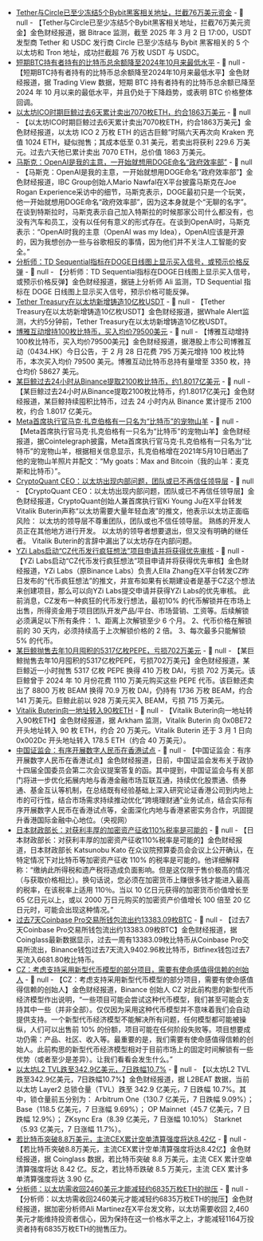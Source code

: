 - [Tether与Circle已至少冻结5个Bybit黑客相关地址，拦截76万美元资金](https://x.com/Bitrace_team/status/1896136107794067834) - 📰 null - 【Tether与Circle已至少冻结5个Bybit黑客相关地址，拦截76万美元资金】金色财经报道，据 Bitrace 监测，截至 2025 年 3 月 2 日 17:00，USDT 发型商 Tether 和 USDC 发行商 Circle 已至少冻结与 Bybit 黑客相关的 5 个以太坊和 Tron 地址，成功拦截超 76 万枚 USDT 与 USDC。
- [短期BTC持有者持有的比特币总余额降至2024年10月来最低水平](https://www.tradingview.com/chart/BTCUSD/PsHYqkNL-Short-Term-Bitcoin-Balances-at-2024-Lows-A-Cooldown-Signal/) - 📰 null - 【短期BTC持有者持有的比特币总余额降至2024年10月来最低水平】金色财经报道，据 Trading View 数据，短期 BTC 持有者持有的比特币总余额已降至 2024 年 10 月以来的最低水平，并且仍处于下降趋势，或表明 BTC 价格整体回调。
- [以太坊ICO时期巨鲸过去6天累计卖出7070枚ETH，约合1863万美元](https://x.com/ai_9684xtpa/status/1896176594533978534) - 📰 null - 【以太坊ICO时期巨鲸过去6天累计卖出7070枚ETH，约合1863万美元】金色财经报道，以太坊 ICO 2 万枚 ETH 的远古巨鲸”时隔六天再次向 Kraken 充值 1024 ETH，疑似抛售；其成本低至 0.31 美元，若卖出将获利 229.6 万美元。过去六天他已累计卖出 7070 ETH，总价值 1863 万美元。
- [马斯克：OpenAI是我的主意，一开始就想用DOGE命名“政府效率部”](https://x.com/MarioNawfal/status/1895624075353157794) - 📰 null - 【马斯克：OpenAI是我的主意，一开始就想用DOGE命名“政府效率部”】金色财经报道，IBC Group创始人Mario Nawfal在X平台披露马斯克在Joe Rogan Experience采访中的细节，马斯克表示，DOGE最初只是一个玩笑，他一开始就想用DOGE命名“政府效率部”，因为这本身就是个“无聊的名字”。在谈到特斯拉时，马斯克表示自己加入特斯拉的时候那家公司什么都没有，也没有汽车和员工，没有以任何有意义的形式存在。在谈到OpenAI时，马斯克表示：“OpenAI时我的主意（OpenAI was my Idea），OpenAI应该是开源的，因为我想创办一些与谷歌相反的事情，因为他们并不关注人工智能的安全。”
- [分析师：TD Sequential指标在DOGE日线图上显示买入信号，或预示价格反弹](https://x.com/ali_charts/status/1896139670058307678) - 📰 null - 【分析师：TD Sequential指标在DOGE日线图上显示买入信号，或预示价格反弹】金色财经报道，据链上分析师 Ali 监测，TD Sequential 指标在 DOGE 日线图上显示买入信号，预示价格可能反弹。
- [Tether Treasury在以太坊新增铸造10亿枚USDT]() - 📰 null - 【Tether Treasury在以太坊新增铸造10亿枚USDT】金色财经报道，据Whale Alert监测，大约5分钟前，Tether Treasury在以太坊新增铸造10亿枚USDT。
- [博雅互动增持100枚比特币，买入均价79500美元](https://m.10jqka.com.cn/sn/20151029/50976445.shtml?client_userid=BKHIU&back_source=wxhy&share_hxapp=isc&fontzoom=no) - 📰 null - 【博雅互动增持100枚比特币，买入均价79500美元】金色财经报道，据港股上市公司博雅互动（0434.HK）今日公告，于 2 月 28 日花费 795 万美元增持 100 枚比特币，本次买入均价 79500 美元。博雅互动比特币总持有量增至 3350 枚，持仓均价 58627 美元。
- [某巨鲸过去24小时从Binance提取2100枚比特币，约1.8017亿美元](http://x.com/OnchainLens/status/1896149563427479886) - 📰 null - 【某巨鲸过去24小时从Binance提取2100枚比特币，约1.8017亿美元】金色财经报道，某巨鲸持续囤积比特币，过去 24 小时内从 Binance 累计提币 2100 枚，约合 1.8017 亿美元。
- [Meta首席执行官马克·扎克伯格有一只名为“比特币”的宠物山羊](https://x.com/Cointelegraph/status/1896123540165849256) - 📰 null - 【Meta首席执行官马克·扎克伯格有一只名为“比特币”的宠物山羊】金色财经报道，据Cointelegraph披露，Meta首席执行官马克·扎克伯格有一只名为“比特币”的宠物山羊，根据相关信息显示，扎克伯格增在2021年5月10日晒出了他的宠物山羊照片并配文：“My goats：Max and Bitcoin（我的山羊：麦克斯和比特币）”。
- [CryptoQuant CEO：以太坊出现内部问题，团队或已不再信任领导层](https://x.com/ki_young_ju/status/1896143212382994695) - 📰 null - 【CryptoQuant CEO：以太坊出现内部问题，团队或已不再信任领导层】金色财经报道，CryptoQuant创始人兼首席执行官Ki Young Ju在X平台转发Vitalik Buterin声称“以太坊需要大量年轻血液”的推文，他表示以太坊正面临风险： 
以太坊的领导层不尊重团队，团队或也不信任领导层。 
熟练的开发人员正在其他地方进行开发。 
以太坊的领导者想要退出，但又没有明确的继任者。 
Vitalik Buterin的言辞中漏出了以太坊存在内部问题。
- [YZi Labs启动“CZ代币发行疯狂想法”项目申请并将获得优先审核](https://x.com/ellazhang516/status/1896137527221964805) - 📰 null - 【YZi Labs启动“CZ代币发行疯狂想法”项目申请并将获得优先审核】金色财经报道，YZi Labs（原Binance Labs）负责人Ella Zhang在X平台转发CZ昨日发布的“代币疯狂想法”的推文，并宣布如果有长期建设者是基于CZ这个想法来创建项目，那么可以向YZi Labs提交申请并获得YZi Labs的优先审核。 
此前消息，CZ发布一种疯狂的代币发行想法，最初10% 的代币解锁并在市场上出售，所得资金用于项目团队开发产品/平台、市场营销、工资等。后续解锁必须满足以下所有条件： 
1、距离上次解锁至少 6 个月。 
2、代币价格在解锁前的 30 天内，必须持续高于上次解锁价格的 2 倍。 
3、每次最多只能解锁 5% 的代币。
- [某巨鲸抛售去年10月囤积的5317亿枚PEPE，亏损702万美元](https://x.com/OnchainLens/status/1896138195932532985) - 📰 null - 【某巨鲸抛售去年10月囤积的5317亿枚PEPE，亏损702万美元】金色财经报道，某巨鲸近一小时抛售 5317 亿枚 PEPE 换得 410 万枚 DAI，亏损 702 万美元。该巨鲸曾于 2024 年 10 月份花费 1110 万美元购买这些 PEPE 代币。该巨鲸还卖出了 8800 万枚 BEAM 换得 70.9 万枚 DAI，仍持有 1736 万枚 BEAM，约合 141 万美元。巨鲸此前以 928 万美元买入 BEAM，亏损 715 万美元。
- [Vitalik Buterin向一地址转入90枚ETH](https://intel.arkm.com/explorer/entity/vitalik-buterin) - 📰 null - 【Vitalik Buterin向一地址转入90枚ETH】金色财经报道，据 Arkham 监测，Vitalik Buterin 向 0x0BE72 开头地址转入 90 枚 ETH，约合 20 万美元。Vitalik Buterin 还于 3 月 1 日向 0x002Dc 开头地址转入 178.5 ETH（约合 40 万美元）。
- [中国证监会：有序开展数字人民币在香港试点](https://jingji.cctv.com/2025/03/01/ARTIx9unz6SysD2auKhu5K62250301.shtml) - 📰 null - 【中国证监会：有序开展数字人民币在香港试点】金色财经报道，日前，中国证监会发布关于政协十四届全国委员会第二次会议提案答复的函。其中提到，中国证监会与有关部门将进一步优化拓展内地与香港金融市场互联互通，持续优化股票通、债券通、基金互认等机制，在总结既有经验基础上深入研究论证香港公司到内地上市的可行性，结合市场需求持续推动优化“跨境理财通”业务试点，结合实际有序开展数字人民币在香港试点等，全面深化内地与香港紧密实务合作，巩固提升香港国际金融中心地位。（央视网）
- [日本财政部长：对获利丰厚的加密资产征收110%税率是可能的](https://www.cryptopolitan.com/zh-cn/japan-finance-minister-bitcoin-tax/) - 📰 null - 【日本财政部长：对获利丰厚的加密资产征收110%税率是可能的】金色财经报道，日本财政部长 Katsunobu Kato 在众议院预算委员会会议上公开确认，在特定情况下对比特币等加密资产征收 110% 的税率是可能的。他详细解释称：“缴纳此所得税和遗产税将造成负面影响。但是这仅限于售价极高的情况（与获取价格相比）。换句话说，您必须在加密货币上赚很多钱才能进入最高的税率，在该税率上适用 110％。当以 10 亿日元获得的加密货币价值增长至 65 亿日元以上，或以 2000 万日元购买的加密资产价值增长 100 倍至 20 亿日元时，可能会出现这种情况。”
- [过去7天Coinbase Pro交易所钱包流出约13383.09枚BTC](https://www.coinglass.com/zh/Balance) - 📰 null - 【过去7天Coinbase Pro交易所钱包流出约13383.09枚BTC】金色财经报道，据Coinglass最新数据显示，过去一周有13383.09枚比特币从Coinbase Pro交易所流出，Binance钱包过去7天流入9402.96枚比特币，Bitfinex钱包过去7天流入6681.80枚比特币。
- [CZ：考虑支持采用新型代币模型的部分项目，需要有使命感值得信赖的创始人](https://x.com/cz_binance/status/1896116179325817172) - 📰 null - 【CZ：考虑支持采用新型代币模型的部分项目，需要有使命感值得信赖的创始人】金色财经报道，Binance 创始人 CZ 对此前构思的新型代币经济模型作出说明，“一些项目可能会尝试这种代币模型，我们甚至可能会支持其中一些（并非全部）。仅仅因为采用这种代币模型并不意味着我们会自动提供支持。一个新型代币经济模型不能解决所有问题，任何模型都可能被操纵，人们可以出售前 10% 的份额，项目可能在任何阶段失败等。项目想要成功仍需：产品、社区、收入等。最重要的是，我们需要有使命感值得信赖的创始人。此前构思的新型代币经济模型相对于目前市场上的固定时间解锁有一些优势（或者至少是差异）。让我们看看会发生什么。”
- [以太坊L2 TVL跌至342.9亿美元，7日跌幅10.7%](https://l2beat.com/scaling/tvs) - 📰 null - 【以太坊L2 TVL跌至342.9亿美元，7日跌幅10.7%】金色财经报道，据 L2BEAT 数据，当前以太坊 Layer2 总锁仓量（TVL）跌至 342.9 亿美元，7 日跌幅 10.7%。其中，锁仓量前五分别为： 
Arbitrum One（130.7 亿美元，7 日跌幅 9.09%）； 
Base（118.5 亿美元，7 日涨幅 9.69%）； 
OP Mainnet（45.7 亿美元，7 日跌幅 12.9%）； 
ZKsync Era（8.39 亿美元，7 日涨幅 10.10%） 
Starknet（5.93 亿美元，7 日涨幅 11.7%）。
- [若比特币突破8.8万美元，主流CEX累计空单清算强度将达8.42亿](https://www.coinglass.com/zh/pro/futures/LiquidationMap) - 📰 null - 【若比特币突破8.8万美元，主流CEX累计空单清算强度将达8.42亿】金色财经报道，据 Coinglass 数据，若比特币突破 8.8 万美元，主流 CEX 累计空单清算强度将达 8.42 亿。反之，若比特币跌破 8.5 万美元，主流 CEX 累计多单清算强度将达 3.90 亿。
- [分析师：以太坊需收回2460美元才能减轻约6835万枚ETH的抛压](https://x.com/ali_charts/status/1896095629111165380) - 📰 null - 【分析师：以太坊需收回2460美元才能减轻约6835万枚ETH的抛压】金色财经报道，据加密分析师Ali Martinez在X平台发文称，以太坊需要收回 2,460 美元才能维持投资者信心，因为保持在这一价格水平之上，才能减轻1164万投资者持有6835万枚ETH的抛售压力。
